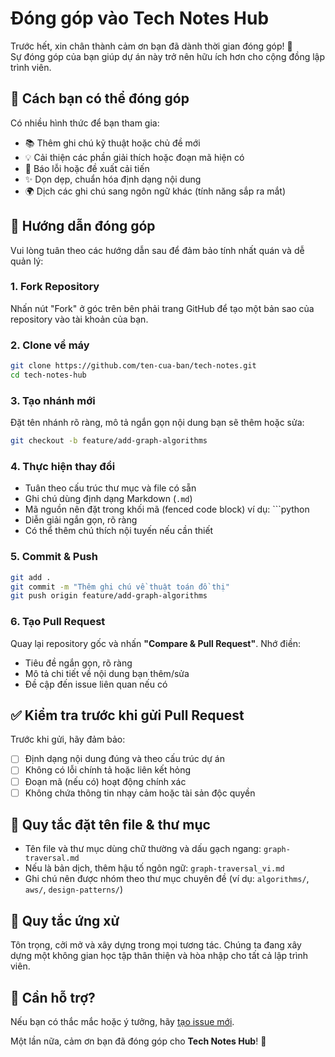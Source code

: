 # Đóng góp vào Tech Notes Hub

Trước hết, xin chân thành cảm ơn bạn đã dành thời gian đóng góp! 🎉  
Sự đóng góp của bạn giúp dự án này trở nên hữu ích hơn cho cộng đồng lập trình viên.

## 🚀 Cách bạn có thể đóng góp

Có nhiều hình thức để bạn tham gia:

- 📚 Thêm ghi chú kỹ thuật hoặc chủ đề mới
- 💡 Cải thiện các phần giải thích hoặc đoạn mã hiện có
- 🐛 Báo lỗi hoặc đề xuất cải tiến
- ✨ Dọn dẹp, chuẩn hóa định dạng nội dung
- 🌍 Dịch các ghi chú sang ngôn ngữ khác (tính năng sắp ra mắt)

## 📝 Hướng dẫn đóng góp

Vui lòng tuân theo các hướng dẫn sau để đảm bảo tính nhất quán và dễ quản lý:

### 1. Fork Repository

Nhấn nút "Fork" ở góc trên bên phải trang GitHub để tạo một bản sao của repository vào tài khoản của bạn.

### 2. Clone về máy

```bash
git clone https://github.com/ten-cua-ban/tech-notes.git
cd tech-notes-hub
```

### 3. Tạo nhánh mới

Đặt tên nhánh rõ ràng, mô tả ngắn gọn nội dung bạn sẽ thêm hoặc sửa:

```bash
git checkout -b feature/add-graph-algorithms
```

### 4. Thực hiện thay đổi

* Tuân theo cấu trúc thư mục và file có sẵn
* Ghi chú dùng định dạng Markdown (`.md`)
* Mã nguồn nên đặt trong khối mã (fenced code block) ví dụ: \`\`\`python
* Diễn giải ngắn gọn, rõ ràng
* Có thể thêm chú thích nội tuyến nếu cần thiết

### 5. Commit & Push

```bash
git add .
git commit -m "Thêm ghi chú về thuật toán đồ thị"
git push origin feature/add-graph-algorithms
```

### 6. Tạo Pull Request

Quay lại repository gốc và nhấn **"Compare & Pull Request"**. Nhớ điền:

* Tiêu đề ngắn gọn, rõ ràng
* Mô tả chi tiết về nội dung bạn thêm/sửa
* Đề cập đến issue liên quan nếu có

## ✅ Kiểm tra trước khi gửi Pull Request

Trước khi gửi, hãy đảm bảo:

* [ ] Định dạng nội dung đúng và theo cấu trúc dự án
* [ ] Không có lỗi chính tả hoặc liên kết hỏng
* [ ] Đoạn mã (nếu có) hoạt động chính xác
* [ ] Không chứa thông tin nhạy cảm hoặc tài sản độc quyền

## 📁 Quy tắc đặt tên file & thư mục

* Tên file và thư mục dùng chữ thường và dấu gạch ngang: `graph-traversal.md`
* Nếu là bản dịch, thêm hậu tố ngôn ngữ: `graph-traversal_vi.md`
* Ghi chú nên được nhóm theo thư mục chuyên đề (ví dụ: `algorithms/`, `aws/`, `design-patterns/`)

## 🤝 Quy tắc ứng xử

Tôn trọng, cởi mở và xây dựng trong mọi tương tác. Chúng ta đang xây dựng một không gian học tập thân thiện và hòa nhập cho tất cả lập trình viên.

## 📩 Cần hỗ trợ?

Nếu bạn có thắc mắc hoặc ý tưởng, hãy [tạo issue mới](https://github.com/tech-notes-hub/tech-notes/issues).

Một lần nữa, cảm ơn bạn đã đóng góp cho **Tech Notes Hub**! 🙌
